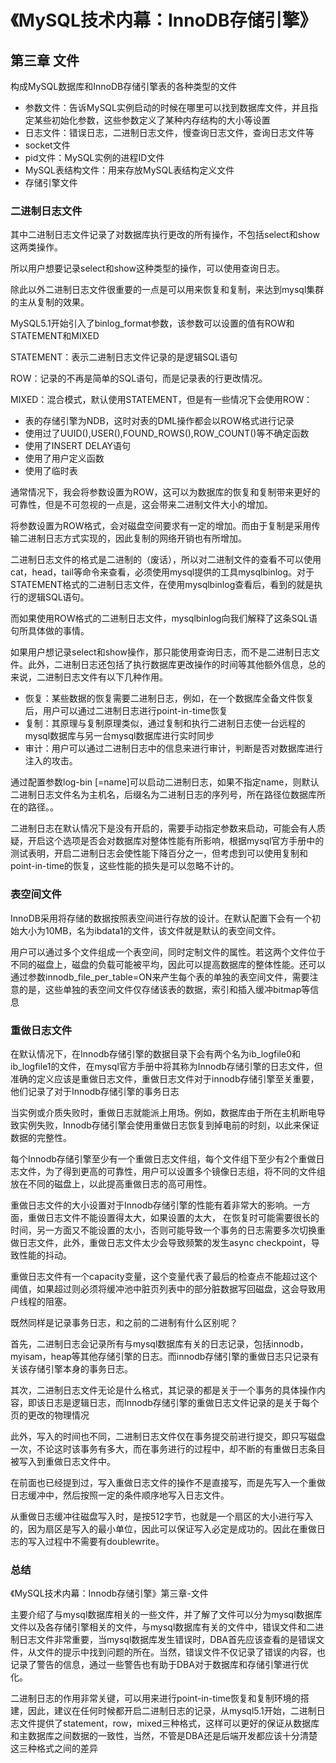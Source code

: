 # 《MySQL技术内幕：InnoDB存储引擎》

## 第三章 文件

构成MySQL数据库和InnoDB存储引擎表的各种类型的文件

* 参数文件：告诉MySQL实例启动的时候在哪里可以找到数据库文件，并且指定某些初始化参数，这些参数定义了某种内存结构的大小等设置
* 日志文件：错误日志，二进制日志文件，慢查询日志文件，查询日志文件等
* socket文件
* pid文件：MySQL实例的进程ID文件
* MySQL表结构文件：用来存放MySQL表结构定义文件
* 存储引擎文件

### 二进制日志文件

其中二进制日志文件记录了对数据库执行更改的所有操作，不包括select和show这两类操作。

所以用户想要记录select和show这种类型的操作，可以使用查询日志。

除此以外二进制日志文件很重要的一点是可以用来恢复和复制，来达到mysql集群的主从复制的效果。

MySQL5.1开始引入了binlog_format参数，该参数可以设置的值有ROW和STATEMENT和MIXED

STATEMENT：表示二进制日志文件记录的是逻辑SQL语句

ROW：记录的不再是简单的SQL语句，而是记录表的行更改情况。

MIXED：混合模式，默认使用STATEMENT，但是有一些情况下会使用ROW：

* 表的存储引擎为NDB，这时对表的DML操作都会以ROW格式进行记录
* 使用过了UUID(),USER(),FOUND_ROWS(),ROW_COUNT()等不确定函数
* 使用了INSERT DELAY语句
* 使用了用户定义函数
* 使用了临时表

通常情况下，我会将参数设置为ROW，这可以为数据库的恢复和复制带来更好的可靠性，但是不可忽视的一点是，这会带来二进制文件大小的增加。

将参数设置为ROW格式，会对磁盘空间要求有一定的增加。而由于复制是采用传输二进制日志方式实现的，因此复制的网络开销也有所增加。

二进制日志文件的格式是二进制的（废话），所以对二进制文件的查看不可以使用cat，head，tail等命令来查看，必须使用mysql提供的工具mysqlbinlog。对于STATEMENT格式的二进制日志文件，在使用mysqlbinlog查看后，看到的就是执行的逻辑SQL语句。

而如果使用ROW格式的二进制日志文件，mysqlbinlog向我们解释了这条SQL语句所具体做的事情。

如果用户想记录select和show操作，那只能使用查询日志，而不是二进制日志文件。此外，二进制日志还包括了执行数据库更改操作的时间等其他额外信息，总的来说，二进制日志文件有以下几种作用。

* 恢复：某些数据的恢复需要二进制日志，例如，在一个数据库全备文件恢复后，用户可以通过二进制日志进行point-in-time恢复
* 复制：其原理与复制原理类似，通过复制和执行二进制日志使一台远程的mysql数据库与另一台mysql数据库进行实时同步
* 审计：用户可以通过二进制日志中的信息来进行审计，判断是否对数据库进行注入的攻击。

通过配置参数log-bin [=name]可以启动二进制日志，如果不指定name，则默认二进制日志文件名为主机名，后缀名为二进制日志的序列号，所在路径位数据库所在的路径。。

二进制日志在默认情况下是没有开启的，需要手动指定参数来启动，可能会有人质疑，开启这个选项是否会对数据库对整体性能有所影响，根据mysql官方手册中的测试表明，开启二进制日志会使性能下降百分之一，但考虑到可以使用复制和point-in-time的恢复，这些性能的损失是可以忽略不计的。

### 表空间文件

InnoDB采用将存储的数据按照表空间进行存放的设计。在默认配置下会有一个初始大小为10MB，名为ibdata1的文件，该文件就是默认的表空间文件。

用户可以通过多个文件组成一个表空间，同时定制文件的属性。若这两个文件位于不同的磁盘上，磁盘的负载可能被平均，因此可以提高数据库的整体性能。还可以通过参数innodb_file_per_table=ON来产生每个表的单独的表空间文件，需要注意的是，这些单独的表空间文件仅存储该表的数据，索引和插入缓冲bitmap等信息

### 重做日志文件

在默认情况下，在Innodb存储引擎的数据目录下会有两个名为ib_logfile0和ib_logfile1的文件，在mysql官方手册中将其称为Innodb存储引擎的日志文件，但准确的定义应该是重做日志文件，重做日志文件对于innodb存储引擎至关重要，他们记录了对于Innodb存储引擎的事务日志

当实例或介质失败时，重做日志就能派上用场。例如，数据库由于所在主机断电导致实例失败，Innodb存储引擎会使用重做日志恢复到掉电前的时刻，以此来保证数据的完整性。

每个Innodb存储引擎至少有一个重做日志文件组，每个文件组下至少有2个重做日志文件，为了得到更高的可靠性，用户可以设置多个镜像日志组，将不同的文件组放在不同的磁盘上，以此提高重做日志的高可用性。

重做日志文件的大小设置对于Innodb存储引擎的性能有着非常大的影响。一方面，重做日志文件不能设置得太大，如果设置的太大， 在恢复时可能需要很长的时间，另一方面又不能设置的太小，否则可能导致一个事务的日志需要多次切换重做日志文件，此外，重做日志文件太少会导致频繁的发生async checkpoint，导致性能的抖动。

重做日志文件有一个capacity变量，这个变量代表了最后的检查点不能超过这个阈值，如果超过则必须将缓冲池中脏页列表中的部分脏数据写回磁盘，这会导致用户线程的阻塞。

既然同样是记录事务日志，和之前的二进制有什么区别呢？

首先，二进制日志会记录所有与mysql数据库有关的日志记录，包括innodb，myisam，heap等其他存储引擎的日志。而innodb存储引擎的重做日志只记录有关该存储引擎本身的事务日志。

其次，二进制日志文件无论是什么格式，其记录的都是关于一个事务的具体操作内容，即该日志是逻辑日志，而Innodb存储引擎的重做日志文件记录的是关于每个页的更改的物理情况

此外，写入的时间也不同，二进制日志文件仅在事务提交前进行提交，即只写磁盘一次，不论这时该事务有多大，而在事务进行的过程中，却不断的有重做日志条目被写入到重做日志文件中。

在前面也已经提到过，写入重做日志文件的操作不是直接写，而是先写入一个重做日志缓冲中，然后按照一定的条件顺序地写入日志文件。

从重做日志缓冲往磁盘写入时，是按512字节，也就是一个扇区的大小进行写入的，因为扇区是写入的最小单位，因此可以保证写入必定是成功的。因此在重做日志的写入过程中不需要有doublewrite。

### 总结

《MySQL技术内幕：Innodb存储引擎》第三章-文件

主要介绍了与mysql数据库相关的一些文件，并了解了文件可以分为mysql数据库文件以及各存储引擎相关的文件，与mysql数据库有关的文件中，错误文件和二进制日志文件非常重要，当mysql数据库发生错误时，DBA首先应该查看的是错误文件，从文件的提示中找到问题的所在。当然，错误文件不仅记录了错误的内容，也记录了警告的信息，通过一些警告也有助于DBA对于数据库和存储引擎进行优化。

二进制日志的作用非常关键，可以用来进行point-in-time恢复和复制环境的搭建，因此，建议在任何时候都开启二进制日志的记录，从mysql5.1开始，二进制日志文件提供了statement，row，mixed三种格式，这样可以更好的保证从数据库和主数据库之间数据的一致性，当然，不管是DBA还是后端开发都应该十分清楚这三种格式之间的差异



